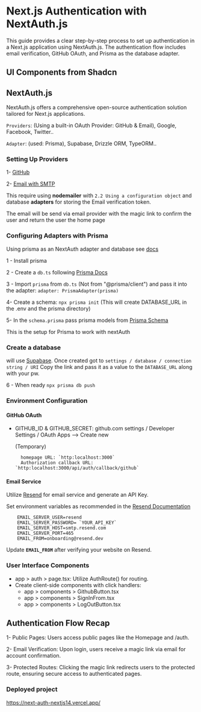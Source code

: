 # Next.js Authentication with NextAuth.js

This guide provides a clear step-by-step process to set up authentication in a Next.js application using NextAuth.js. The authentication flow includes email verification, GitHub OAuth, and Prisma as the database adapter.

## UI Components from Shadcn

## NextAuth.js

NextAuth.js offers a comprehensive open-source authentication solution tailored for Next.js applications.

`Providers`: (Using a built-in OAuth Provider: GitHub & Email), Google, Facebook, Twitter..

`Adapter`: (used: Prisma), Supabase, Drizzle ORM, TypeORM..

### Setting Up Providers

1- [GitHub](https://next-auth.js.org/providers/gitlab#example)

2- [Email with SMTP](https://next-auth.js.org/providers/email#smtp )

This require using **nodemailer** with `2.2 Using a configuration object` and
database **adapters** for storing the Email verification token.

The email will be send via email provider with the magic link to confirm the user and return the user the home page

### Configuring Adapters with Prisma

Using prisma as an NextAuth adapter and database see [docs](https://authjs.dev/reference/adapter/prisma)

1 - Install prisma

2 - Create a `db.ts` following [Prisma Docs](https://www.prisma.io/docs/orm/more/help-and-troubleshooting/help-articles/nextjs-prisma-client-dev-practices#problem)

3 - Import `prisma` from `db.ts` (Not from "@prisma/client") and pass it into the adapter: `adapter: PrismaAdapter(prisma)`

4- Create a schema: `npx prisma init` (This will create DATABASE_URL in the .env and the prisma directory)

5- In the `schema.prisma` pass prisma models from [Prisma Schema](https://authjs.dev/reference/adapter/prisma#create-the-prisma-schema-from-scratch)

This is the setup for Prisma to work with nextAuth

### Create a database

will use [Supabase](https://supabase.com). Once created got to `settings / database / connection string / URI`
Copy the link and pass it as a value to the `DATABASE_URL` along with your pw.

6 - When ready `npx prisma db push`

### Environment Configuration

#### GitHub OAuth

- GITHUB_ID & GITHUB_SECRET:
github.com settings / Developer Settings / OAuth Apps --> Create new

   (Temporary)

        homepage URL: `http:localhost:3000`
        Authorization callback URL: `http:localhost:3000/api/auth/callback/github`

#### Email Service

Utilize [Resend](https://resend.com/) for email service and generate an API Key.

Set environment variables as recommended in the [Resend Documentation](https://resend.com/changelog/smtp-service)

        EMAIL_SERVER_USER=resend
        EMAIL_SERVER_PASSWORD= `YOUR_API_KEY`
        EMAIL_SERVER_HOST=smtp.resend.com
        EMAIL_SERVER_PORT=465
        EMAIL_FROM=onboarding@resend.dev

Update **`EMAIL_FROM`** after verifying your website on Resend.

### User Interface Components

- app > auth > page.tsx: Utilize AuthRoute() for routing.
- Create client-side components with click handlers:
  - app > components > GithubButton.tsx
  - app > components > SignInFrom.tsx
  - app > components > LogOutButton.tsx

## Authentication Flow Recap

1- Public Pages: Users access public pages like the Homepage and /auth.

2- Email Verification: Upon login, users receive a magic link via email for account confirmation.

3- Protected Routes: Clicking the magic link redirects users to the protected route, ensuring secure access to authenticated pages.

### Deployed project

<https://next-auth-nextjs14.vercel.app/>
